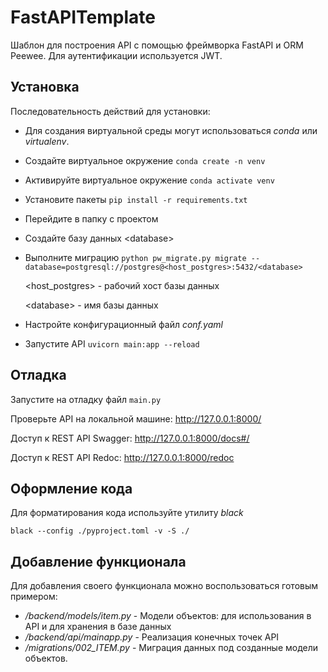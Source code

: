 # FastAPITemplate
Шаблон для построения API с помощью фреймворка FastAPI и ORM Peewee. Для аутентификации используется JWT.

  

## Установка

Последовательность действий для установки:

- Для создания виртуальной среды могут использоваться *conda* или *virtualenv*.

- Создайте виртуальное окружение `conda create -n venv`

- Активируйте виртуальное окружение `conda activate venv`

- Установите пакеты `pip install -r requirements.txt`

- Перейдите в папку с проектом 

- Создайте базу данных \<database\>

- Выполните миграцию `python pw_migrate.py migrate --database=postgresql://postgres@<host_postgres>:5432/<database>`

  \<host_postgres\> - рабочий хост базы данных

  \<database\> - имя базы данных

- Настройте конфигурационный файл *conf.yaml*

- Запустите API `uvicorn main:app --reload`

    

## Отладка

Запустите на отладку файл `main.py`

Проверьте API на локальной машине: http://127.0.0.1:8000/

Доступ к REST API Swagger: http://127.0.0.1:8000/docs#/

Доступ к REST API Redoc: http://127.0.0.1:8000/redoc

  

## Оформление кода

Для форматирования кода используйте утилиту *black*

`black --config ./pyproject.toml -v -S ./`



## Добавление функционала

Для добавления своего функционала можно воспользоваться готовым примером:

- */backend/models/item.py* - Модели объектов: для использования в API и для хранения в базе данных
- */backend/api/mainapp.py* - Реализация конечных точек API
- */migrations/002_ITEM.py* - Миграция данных под созданные модели объектов.

